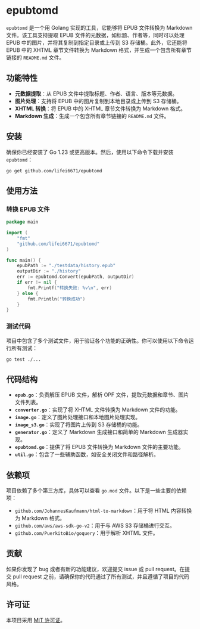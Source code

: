 # epubtomd

`epubtomd` 是一个用 Golang 实现的工具，它能够将 EPUB 文件转换为 Markdown 文件。该工具支持提取 EPUB 文件的元数据，如标题、作者等，同时可以处理
EPUB 中的图片，并将其复制到指定目录或上传到 S3 存储桶。此外，它还能将 EPUB 中的 XHTML 章节文件转换为 Markdown
格式，并生成一个包含所有章节链接的 `README.md` 文件。

## 功能特性

- **元数据提取**：从 EPUB 文件中提取标题、作者、语言、版本等元数据。
- **图片处理**：支持将 EPUB 中的图片复制到本地目录或上传到 S3 存储桶。
- **XHTML 转换**：将 EPUB 中的 XHTML 章节文件转换为 Markdown 格式。
- **Markdown 生成**：生成一个包含所有章节链接的 `README.md` 文件。

## 安装

确保你已经安装了 Go 1.23 或更高版本。然后，使用以下命令下载并安装 `epubtomd`：

```sh
go get github.com/lifei6671/epubtomd
```

## 使用方法

### 转换 EPUB 文件

```go
package main

import (
	"fmt"
	"github.com/lifei6671/epubtomd"
)

func main() {
	epubPath := "./testdata/history.epub"
	outputDir := "./history"
	err := epubtomd.Convert(epubPath, outputDir)
	if err != nil {
		fmt.Printf("转换失败: %v\n", err)
	} else {
		fmt.Println("转换成功")
	}
}
```

### 测试代码

项目中包含了多个测试文件，用于验证各个功能的正确性。你可以使用以下命令运行所有测试：

```sh
go test ./...
```

## 代码结构

- **`epub.go`**：负责解压 EPUB 文件，解析 OPF 文件，提取元数据和章节、图片文件列表。
- **`converter.go`**：实现了将 XHTML 文件转换为 Markdown 文件的功能。
- **`image.go`**：定义了图片处理接口和本地图片处理实现。
- **`image_s3.go`**：实现了将图片上传到 S3 存储桶的功能。
- **`generator.go`**：定义了 Markdown 生成接口和简单的 Markdown 生成器实现。
- **`epubtomd.go`**：提供了将 EPUB 文件转换为 Markdown 文件的主要功能。
- **`util.go`**：包含了一些辅助函数，如安全关闭文件和路径解析。

## 依赖项

项目依赖了多个第三方库，具体可以查看 `go.mod` 文件。以下是一些主要的依赖项：

- `github.com/JohannesKaufmann/html-to-markdown`：用于将 HTML 内容转换为 Markdown 格式。
- `github.com/aws/aws-sdk-go-v2`：用于与 AWS S3 存储桶进行交互。
- `github.com/PuerkitoBio/goquery`：用于解析 XHTML 文件。

## 贡献

如果你发现了 bug 或者有新的功能建议，欢迎提交 issue 或 pull request。在提交 pull request 之前，请确保你的代码通过了所有测试，并且遵循了项目的代码风格。

## 许可证

本项目采用 [MIT 许可证](LICENSE)。